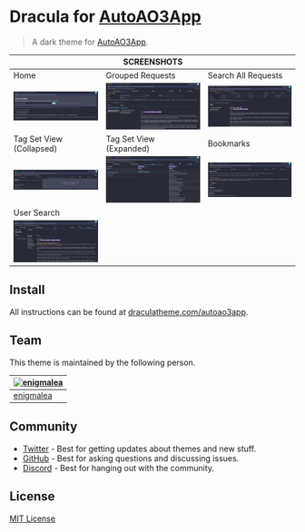 # Dracula for [AutoAO3App](https://autoao3app.firebaseapp.com)

> A dark theme for [AutoAO3App](https://autoao3app.firebaseapp.com).

| | SCREENSHOTS | |
| - | ----------- | - |
| Home | Grouped Requests | Search All Requests | 
| <img src="screenshots/homescreenshot.png?raw=true" width="256"> | <img src="screenshots/groupedscreenshot.png?raw=true" width="256"> | <img src="screenshots/searchscreenshot.png?raw=true" width="256"> |
| Tag Set View (Collapsed) | Tag Set View (Expanded) |  Bookmarks |
| <img src="screenshots/tagset1screenshot.png?raw=true" width="256"> | <img src="screenshots/tagset2screenshot.png?raw=true" width="256"> | <img src="screenshots/bookmarksscreenshot.png?raw=true" width="256"> |
| User Search |
| <img src="screenshots/userscreenshot.png?raw=true" width="256"> |


## Install

All instructions can be found at [draculatheme.com/autoao3app](https://draculatheme.com/autoao3app).

## Team

This theme is maintained by the following person.

| [![enigmalea](https://github.com/enigmalea.png?raw=true?size=100)](https://github.com/enigmalea) |
| ---------------------------------------------------------------------------------------- |
| [enigmalea](https://github.com/enigmalea)                                               |

## Community

- [Twitter](https://twitter.com/draculatheme) - Best for getting updates about themes and new stuff.
- [GitHub](https://github.com/dracula/dracula-theme/discussions) - Best for asking questions and discussing issues.
- [Discord](https://draculatheme.com/discord-invite) - Best for hanging out with the community.

## License

[MIT License](./LICENSE)
